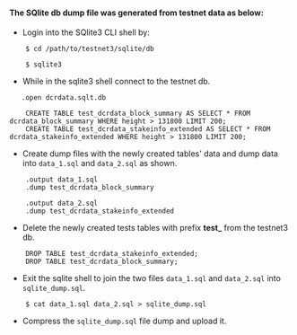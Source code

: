 #### The SQlite db dump file was generated from testnet data as below:

- Login into the SQlite3 CLI shell by:
```Shell
    $ cd /path/to/testnet3/sqlite/db

    $ sqlite3
```

- While in the sqlite3 shell connect to the testnet db.
```Shell
   .open dcrdata.sqlt.db

    CREATE TABLE test_dcrdata_block_summary AS SELECT * FROM dcrdata_block_summary WHERE height > 131800 LIMIT 200;
    CREATE TABLE test_dcrdata_stakeinfo_extended AS SELECT * FROM dcrdata_stakeinfo_extended WHERE height > 131800 LIMIT 200;
```

- Create dump files with the newly created tables' data and dump data into `data_1.sql` and `data_2.sql` as shown.
```Shell
    .output data_1.sql
    .dump test_dcrdata_block_summary

    .output data_2.sql
    .dump test_dcrdata_stakeinfo_extended
```

- Delete the newly created tests tables with prefix **test_** from the testnet3 db.
```Shell
    DROP TABLE test_dcrdata_stakeinfo_extended;
    DROP TABLE test_dcrdata_block_summary;
```

- Exit the sqlite shell to join the two files `data_1.sql` and `data_2.sql` into `sqlite_dump.sql`.
```Shell
    $ cat data_1.sql data_2.sql > sqlite_dump.sql
```

- Compress the `sqlite_dump.sql` file dump and upload it.
